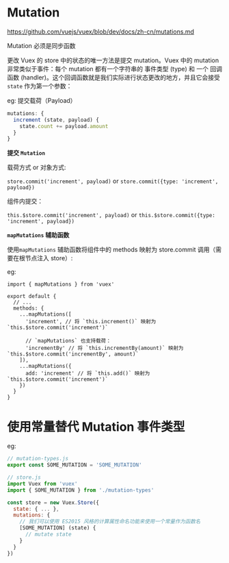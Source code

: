 
Mutation
====

https://github.com/vuejs/vuex/blob/dev/docs/zh-cn/mutations.md

Mutation 必须是同步函数

更改 Vuex 的 store 中的状态的唯一方法是提交 mutation。Vuex 中的 mutation 非常类似于事件：每个 mutation 都有一个字符串的 事件类型 (type) 和 一个 回调函数 (handler)。这个回调函数就是我们实际进行状态更改的地方，并且它会接受 `state` 作为第一个参数：

eg: 提交载荷（Payload）

``` js
mutations: {
  increment (state, payload) {
    state.count += payload.amount
  }
}
```

**提交 `Mutation`**

载荷方式 or 对象方式:

`store.commit('increment', payload)` or `store.commit({type: 'increment', payload})`

组件内提交：

`this.$store.commit('increment', payload)` or `this.$store.commit({type: 'increment', payload})`

**`mapMutations` 辅助函数**

使用`mapMutations` 辅助函数将组件中的 methods 映射为 store.commit 调用（需要在根节点注入 store）:

eg:
```
import { mapMutations } from 'vuex'

export default {
  // ...
  methods: {
    ...mapMutations([
      'increment', // 将 `this.increment()` 映射为 `this.$store.commit('increment')`

      // `mapMutations` 也支持载荷：
      'incrementBy' // 将 `this.incrementBy(amount)` 映射为 `this.$store.commit('incrementBy', amount)`
    ]),
    ...mapMutations({
      add: 'increment' // 将 `this.add()` 映射为 `this.$store.commit('increment')`
    })
  }
}
```

# 使用常量替代 Mutation 事件类型

eg:

``` js
// mutation-types.js
export const SOME_MUTATION = 'SOME_MUTATION'

// store.js
import Vuex from 'vuex'
import { SOME_MUTATION } from './mutation-types'

const store = new Vuex.Store({
  state: { ... },
  mutations: {
    // 我们可以使用 ES2015 风格的计算属性命名功能来使用一个常量作为函数名
    [SOME_MUTATION] (state) {
      // mutate state
    }
  }
})
```